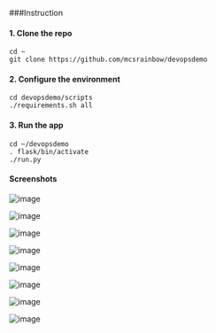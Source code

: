 ###Instruction

#### 1. Clone the repo

```
cd ~
git clone https://github.com/mcsrainbow/devopsdemo
```

#### 2. Configure the environment

```
cd devopsdemo/scripts
./requirements.sh all
```

#### 3. Run the app
```
cd ~/devopsdemo
. flask/bin/activate
./run.py
```

#### Screenshots
![image](screenshots/signup.png)

![image](screenshots/login.png)

![image](screenshots/index.png)

![image](screenshots/status.png)

![image](screenshots/operations.png)

![image](screenshots/racktables.png)

![image](screenshots/hadoop.png)

![image](screenshots/editor.png)

